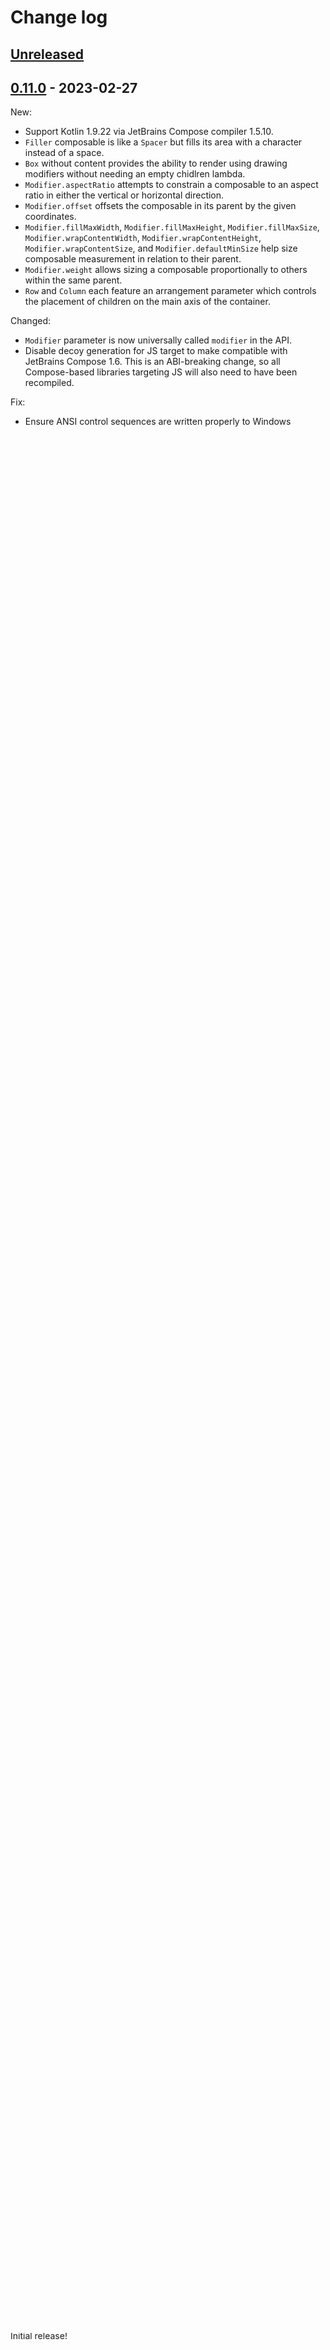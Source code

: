 # Change log

## [Unreleased]


## [0.11.0] - 2023-02-27

New:
- Support Kotlin 1.9.22 via JetBrains Compose compiler 1.5.10.
- `Filler` composable is like a `Spacer` but fills its area with a character instead of a space.
- `Box` without content provides the ability to render using drawing modifiers without needing an empty chidlren lambda.
- `Modifier.aspectRatio` attempts to constrain a composable to an aspect ratio in either the vertical or horizontal direction.
- `Modifier.offset` offsets the composable in its parent by the given coordinates.
- `Modifier.fillMaxWidth`, `Modifier.fillMaxHeight`, `Modifier.fillMaxSize`, `Modifier.wrapContentWidth`, `Modifier.wrapContentHeight`, `Modifier.wrapContentSize`, and `Modifier.defaultMinSize` help size composable measurement in relation to their parent.
- `Modifier.weight` allows sizing a composable proportionally to others within the same parent.
- `Row` and `Column` each feature an arrangement parameter which controls the placement of children on the main axis of the container.

Changed:
- `Modifier` parameter is now universally called `modifier` in the API.
- Disable decoy generation for JS target to make compatible with JetBrains Compose 1.6. This is an ABI-breaking change, so all Compose-based libraries targeting JS will also need to have been recompiled.

Fix:
- Ensure ANSI control sequences are written properly to Windows terminals.
- Robot sample now correctly moves on Windows.

This version works with Kotlin 1.9.22 by default.


## [0.10.0] - 2023-11-13

New:
- Support Kotlin 1.9.20 via JetBrains Compose compiler 1.5.3.

- `@MosaicComposable` annotation restricts composable function usage to those meant for Mosaic
  (e.g., our `Text`) or general-purpose (e.g., Compose's `remember`). In most cases the Compose
  compiler can infer this automatically, but it's available for explicit use if needed.

- `LocalTerminal` composition local provides the size of the terminal if it can be detected.
  If the size changes, your function will automatically be recomposed with the new values.

    ```kotlin
    val size = LocalTerminal.current.size
    Text("Terminal(w=${size.width}, h=${size.height})")
    ```

- `Row`, `Column`, and `Box` now support horizontal and vertical alignment of their children.

    ```kotlin
    Column {
      Text("This is very long")
      Text(
        "On the right",
        modifier = Modifier.align(End),
      )
    }
    ```

- Add `AnnotatedString` with `SpanStyle` for string customization. Instead of writing a series of
  `Text` functions in a `Row`, emit a single `Text` with formatting changes within the string.

    ```kotlin
    Text(buildAnnotatedString {
      append("Plain! ")
      withStyle(SpanStyle(color = BrightGreen)) {
        append("Green! ")
      }
      withStyle(SpanStyle(color = BrightBlue)) {
        append("Blue!")
      }
    })
    ```

- `Spacer` node for occupying space within layouts.

- Constraints and intrinsics are now available in the layout system.

This version works with Kotlin 1.9.20 by default.


## [0.9.1] - 2023-09-14

New:
- Support Kotlin 1.9.10 via JetBrains Compose compiler 1.5.2.

This version works with Kotlin 1.9.10 by default.


## [0.9.0] - 2023-08-09

New:
- Support for specifying custom Compose compiler versions. This will allow you to use the latest
  version of Molecule with newer versions of Kotlin than it explicitly supports.

  See [the README](https://github.com/JakeWharton/mosaic/#custom-compose-compiler) for more information.


## [0.8.0] - 2023-07-20

New:
- Support Kotlin 1.9.0 via JetBrains Compose compiler 1.5.0.


## [0.7.1] - 2023-06-30

New:
- Support Kotlin 1.8.22 via JetBrains Compose compiler 1.4.8.


## [0.7.0] - 2023-06-26

New:
- Support Kotlin 1.8.21 via JetBrains Compose compiler 1.4.7.
- Add support for modifiers on layouts and built-in components.
  There are two types which are built-in: `DrawModifier` and `LayoutModifier`.
  The built-in functions are `drawBehind`, `background`, `layout`, and `padding`.
- Add Box component.

Changed:
- Frames are now emitted slightly differently relying on Compose for signaling when a change has happened. Please report any problems.


## [0.6.0] - 2023-04-17

New:
- Support Kotlin 1.8.20 via JetBrains Compose compiler 1.4.5.

Changed:
- Upgrade JetBrains Compose runtime to 1.4.0.
- Reduce string copies and string allocation required to perform a single frame render.
- Only split text strings on newline when its value changes by caching layout information across recomposition.
- Canvas is no longer clipped for each node. If you notice any overlapping drawing, please report a bug.

Breaking:
- Composables were moved into `ui` subpackage.
- `Layout` and related interfaces were moved into `layout` subpackage.
- `Static` content is now based on `SnapshotStateList` instead of `Flow`.


## [0.5.0] - 2023-03-09

 - Support Kotlin 1.8.10 via JetBrains Compose compiler 1.4.2.
 - New: `renderMosaic` function returns a single string of the composition for tools that require only static output.
 - New: Expose a custom `Layout` composable similar to Compose UI. This is just the beginning of a larger change to expose more powerful primitives.
 - Implicit root node is no longer a `Row`. Multiple children at the root will now draw on top of each other. Choose a `Row` or `Column` as the root composable yourself.
 - Each `Static` content is no longer wrapped in a `Row`. Multiple children in a single `Static` composable will draw on top of each other. Choose a `Row` or `Column` if you have multiple items. Multiple `Static` composables will still render in `Column`-like behavior


## [0.4.0] - 2023-02-19

 - Mosaic is now multiplatform!

   The following targets are now supported in addition to the JVM:
     - Linux (X64)
     - MacOS (ARM & X64)
     - Windows (X64)
     - JS (experimental)

   Additionally, the JetBrains Compose compiler is now used instead of AndroidX which
   should offer better support for native and JS targets.

 - `runMosaic` is now a suspending function which will return when the composition ends.
   For the previous behavior, a `runMosaicBlocking` function is provided (JVM + native).


## [0.3.0] - 2023-01-17

 - Support Kotlin 1.8.0 via Compose compiler 1.4.0.
 - New: `Static` composable for rendering permanent output.
 - Fix: Correct line calculation to prevent output from drifting downward over time when its height changes.


## [0.2.0] - 2022-08-12

 - Support Kotlin 1.7.10 via Compose compiler 1.3.0.
 - Migrate from custom build of Compose compiler and Compose runtime to Google's Compose compiler and JetBrains' multiplatform Compose runtime. Note that this will require you have the Google Maven repositories in your Gradle repositories (`google()`).


## [0.1.0] - 2021-06-25

Initial release!


[Unreleased]: https://github.com/JakeWharton/mosaic/compare/0.11.0...HEAD
[0.11.0]: https://github.com/JakeWharton/mosaic/releases/tag/0.11.0
[0.10.0]: https://github.com/JakeWharton/mosaic/releases/tag/0.10.0
[0.9.1]: https://github.com/JakeWharton/mosaic/releases/tag/0.9.1
[0.9.0]: https://github.com/JakeWharton/mosaic/releases/tag/0.9.0
[0.8.0]: https://github.com/JakeWharton/mosaic/releases/tag/0.8.0
[0.7.1]: https://github.com/JakeWharton/mosaic/releases/tag/0.7.1
[0.7.0]: https://github.com/JakeWharton/mosaic/releases/tag/0.7.0
[0.6.0]: https://github.com/JakeWharton/mosaic/releases/tag/0.6.0
[0.5.0]: https://github.com/JakeWharton/mosaic/releases/tag/0.5.0
[0.4.0]: https://github.com/JakeWharton/mosaic/releases/tag/0.4.0
[0.3.0]: https://github.com/JakeWharton/mosaic/releases/tag/0.3.0
[0.2.0]: https://github.com/JakeWharton/mosaic/releases/tag/0.2.0
[0.1.0]: https://github.com/JakeWharton/mosaic/releases/tag/0.1.0
